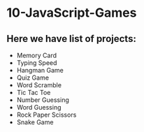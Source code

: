 # 10-JavaScript-Games

## Here we have list of projects:
* Memory Card
* Typing Speed
* Hangman Game
* Quiz Game
* Word Scramble
* Tic Tac Toe
* Number Guessing
* Word Guessing
* Rock Paper Scissors
* Snake Game